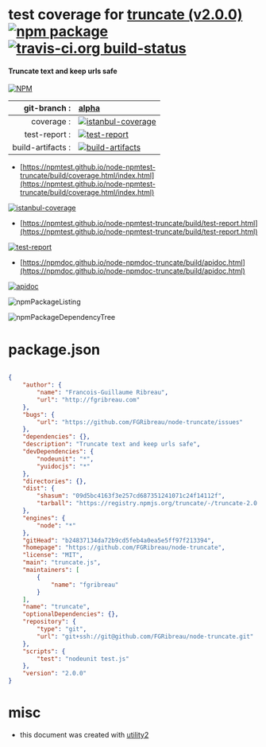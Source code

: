 # test coverage for  [truncate (v2.0.0)](https://github.com/FGRibreau/node-truncate)  [![npm package](https://img.shields.io/npm/v/npmtest-truncate.svg?style=flat-square)](https://www.npmjs.org/package/npmtest-truncate) [![travis-ci.org build-status](https://api.travis-ci.org/npmtest/node-npmtest-truncate.svg)](https://travis-ci.org/npmtest/node-npmtest-truncate)
#### Truncate text and keep urls safe

[![NPM](https://nodei.co/npm/truncate.png?downloads=true&downloadRank=true&stars=true)](https://www.npmjs.com/package/truncate)

| git-branch : | [alpha](https://github.com/npmtest/node-npmtest-truncate/tree/alpha)|
|--:|:--|
| coverage : | [![istanbul-coverage](https://npmtest.github.io/node-npmtest-truncate/build/coverage.badge.svg)](https://npmtest.github.io/node-npmtest-truncate/build/coverage.html/index.html)|
| test-report : | [![test-report](https://npmtest.github.io/node-npmtest-truncate/build/test-report.badge.svg)](https://npmtest.github.io/node-npmtest-truncate/build/test-report.html)|
| build-artifacts : | [![build-artifacts](https://npmtest.github.io/node-npmtest-truncate/glyphicons_144_folder_open.png)](https://github.com/npmtest/node-npmtest-truncate/tree/gh-pages/build)|

- [https://npmtest.github.io/node-npmtest-truncate/build/coverage.html/index.html](https://npmtest.github.io/node-npmtest-truncate/build/coverage.html/index.html)

[![istanbul-coverage](https://npmtest.github.io/node-npmtest-truncate/build/screenCapture.buildCi.browser.%252Ftmp%252Fbuild%252Fcoverage.lib.html.png)](https://npmtest.github.io/node-npmtest-truncate/build/coverage.html/index.html)

- [https://npmtest.github.io/node-npmtest-truncate/build/test-report.html](https://npmtest.github.io/node-npmtest-truncate/build/test-report.html)

[![test-report](https://npmtest.github.io/node-npmtest-truncate/build/screenCapture.buildCi.browser.%252Ftmp%252Fbuild%252Ftest-report.html.png)](https://npmtest.github.io/node-npmtest-truncate/build/test-report.html)

- [https://npmdoc.github.io/node-npmdoc-truncate/build/apidoc.html](https://npmdoc.github.io/node-npmdoc-truncate/build/apidoc.html)

[![apidoc](https://npmdoc.github.io/node-npmdoc-truncate/build/screenCapture.buildCi.browser.%252Ftmp%252Fbuild%252Fapidoc.html.png)](https://npmdoc.github.io/node-npmdoc-truncate/build/apidoc.html)

![npmPackageListing](https://npmtest.github.io/node-npmtest-truncate/build/screenCapture.npmPackageListing.svg)

![npmPackageDependencyTree](https://npmtest.github.io/node-npmtest-truncate/build/screenCapture.npmPackageDependencyTree.svg)



# package.json

```json

{
    "author": {
        "name": "Francois-Guillaume Ribreau",
        "url": "http://fgribreau.com"
    },
    "bugs": {
        "url": "https://github.com/FGRibreau/node-truncate/issues"
    },
    "dependencies": {},
    "description": "Truncate text and keep urls safe",
    "devDependencies": {
        "nodeunit": "*",
        "yuidocjs": "*"
    },
    "directories": {},
    "dist": {
        "shasum": "09d5bc4163f3e257cd687351241071c24f14112f",
        "tarball": "https://registry.npmjs.org/truncate/-/truncate-2.0.0.tgz"
    },
    "engines": {
        "node": "*"
    },
    "gitHead": "b24837134da72b9cd5feb4a0ea5e5ff97f213394",
    "homepage": "https://github.com/FGRibreau/node-truncate",
    "license": "MIT",
    "main": "truncate.js",
    "maintainers": [
        {
            "name": "fgribreau"
        }
    ],
    "name": "truncate",
    "optionalDependencies": {},
    "repository": {
        "type": "git",
        "url": "git+ssh://git@github.com/FGRibreau/node-truncate.git"
    },
    "scripts": {
        "test": "nodeunit test.js"
    },
    "version": "2.0.0"
}
```



# misc
- this document was created with [utility2](https://github.com/kaizhu256/node-utility2)
